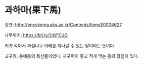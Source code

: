 # 과하마(果下馬)

링크: http://encykorea.aks.ac.kr/Contents/Item/E0004627

나무위키: https://bit.ly/3iW1CJG

키가 작아서 과실나무 아래를 지나갈 수 있는 말이라는 뜻이다. 

고구려, 동예등의 특산물이었다. 지구력이 좋고 적게 먹는 등의 장점이 있다. 

